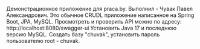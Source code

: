 Демонстрационное приложение для praca.by.
Выполнил - Чувак Павел Александрович.
Это обычное CRUDL приложение написанное на Spring Boot, JPA, MySQL.
Просмотреть и проверить API можно по адресу: http://localhost:8080/swagger-ui
Установить Java 17 и последнюю версию MySQL. Создать базу "chuvak", установить пароль пользователю root - chuvak.
